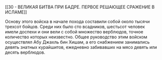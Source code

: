 [[30 - ВЕЛИКАЯ БИТВА ПРИ БАДРЕ. ПЕРВОЕ РЕШАЮЩЕЕ СРАЖЕНИЕ В ИСЛАМЕ]]

Основу этого войска в начале похода составили собой около тысячи трехсот бойцов. Среди них было сто всадников, шестьсот человек имели доспехи и они вели с собой множество верблюдов, точное количество которых неизвестно. Общее руководство этим войском осуществлял Абу Джахль бин Хишам, а его снабжением занимались девять знатных курайшитов, ежедневно забивавших на мясо девять или десять верблюдов.


